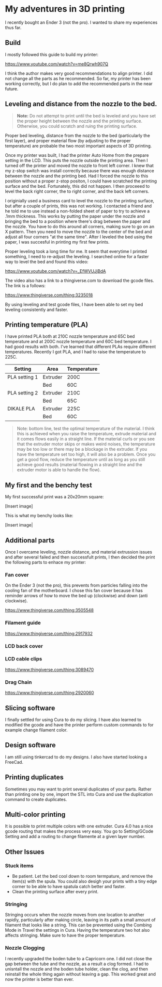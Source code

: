 # My adventures in 3D printing

I recently bought an Ender 3 (not the pro). I wanted to share my experiences thus far.

## Build

I mostly followed this guide to build my printer:

https://www.youtube.com/watch?v=me8Qrwh907Q

I think the author makes very good recommendations to align printer. I did not change all the parts as he recommended. So far, my printer has been working correctly, but I do plan to add the recommended parts in the near future.

## Leveling and distance from the nozzle to the bed.

> **Note:** Do not attempt to print until the bed is leveled and you have set the proper height between the nozzle and the printing surface. Otherwise, you could scratch and ruing the printing surface.

Proper bed leveling, distance from the nozzle to the bed (particularly the first layer), and proper material flow (by adjusting to the proper temperature) are probable the two most important aspects of 3D printing. 

Once my printer was built, I had the printer Auto Home from the prepare setting in the LCD. This puts the nozzle outside the printing area. Then I turned off the printer and moved the nozzle to front left corner. I knew that my z-stop switch was install correctly because there was enough distance between the nozzle and the printing bed. Had I forced the nozzle to this position without a proper z-stop positon, I could have scratched the printing surface and the bed. Fortunately, this did not happen. I then proceeed to level the back right corner, the to right corner, and the back left corners.

I originially used a business card to level the nozzle to the printing surface, but after a couple of prints, this was not working. I contacted a friend and he told me to use instead a non-folded sheet of paper to try to achieve a .1mm thickness. This works by putting the paper under the nozzle and bringing the bed to a position where there's drag between the paper and the nozzle. You have to do this around all corners, making sure to go on an X pattern. Then you need to move the nozzle to the center of the bed and adjust all four corners "at the same time". After I leveled the bed using the paper, I was succesful in printing my first few prints. 

Proper leveling took a long time for me. It seem that everytime I printed something, I need to re-adjust the leveling. I searched online for a faster way to level the bed and found this video:

https://www.youtube.com/watch?v=_EfWVUJjBdA

The video also has a link to a thingiverse.com to download the gcode files. The link is a follows:

https://www.thingiverse.com/thing:3235018

By using leveling and test gcode files, I have been able to set my bed leveling consistently and faster.

## Printing temperature (PLA)

I have printed PLA both at 210C nozzle temperature and 65C bed temperature and at 200C nozzle temperature and 60C bed temperature. I had good results with both. I've learned that different PLAs require different temperatures. Recently I got PLA, and I had to raise the temperature to 225C. 

| Setting | Area | Temperature |
| --- | --- | --- |
| PLA setting 1 | Extruder | 200C
|     | Bed | 60C
| PLA setting 2 | Extruder | 210C
|     | Bed | 65C
| DIKALE PLA | Extruder | 225C
|     | Bed | 60C



> Note: bottom line, test the optimal temperature of the material. I think this is achieved when you raise the temperature, extrude material and it comes flows easily in a straight line. If the material curls or you see that the extruder motor skips or makes weird noises, the temperature may be too low or there may be a blockage in the extruder. If you have the temperature set too high, it will also be a problem. Once you get a good flow, reduce the temperature until as long as you still achieve good results (material flowing in a straight line and the extruder motor is able to handle the flow).

## My first and the benchy test

My first successful print was a 20x20mm square:

[Insert image]

This is what my benchy looks like:

[Insert image|

## Additional parts

Once I overcame leveling, nozzle distance, and material extrussion issues and after several failed and then successfult prints, I then decided the print the following parts to enhace my printer:

### Fan cover

On the Ender 3 (not the pro), this prevents from particles falling into the cooling fan of the motherboard. I chose this fan cover because it has reminder arrows of how to move the bed up (clockwise) and down (anti clockwise).

https://www.thingiverse.com/thing:3505548

### Filament guide

https://www.thingiverse.com/thing:2917932

### LCD back cover


### LCD cable clips

https://www.thingiverse.com/thing:3089470

### Drag Chain

https://www.thingiverse.com/thing:2920060

## Slicing software

I finally settled for using Cura to do my slicing. I have also learned to modified the gcode and have the printer perform custom commands to for example change filament color.

## Design software

I am still using tinkercad to do my designs. I also have started looking a FreeCad.

## Printing duplicates

Sometimes you may want to print several duplicates of your parts. Rather than printing one by one, import the STL into Cura and use the duplication command to create duplicates.

## Multi-color printing

It is possible to print multiple colors with one extruder. Cura 4.0 has a nice gcode routing that makes the process very easy. You go to Setting/GCode Setting and add a routing to change filamente at a given layer number.

## Other Issues

### Stuck items

- Be patient. Let the bed cool down to room termpature, and remove the item(s) with the spula. You could also desigh your prints with a tiny edge corner to be able to have spatula catch better and faster.
- Clean the printing surface after every print.

### Stringing

Stringing occurs when the nozzle moves from one location to another rapidly, particularly after making circle, leaving in its path a small amount of filament that looks like a string. This can be prevented using the Combing Mode in Travel the settings in Cura. Having the temperature two hot also affects stringing. Make sure to have the proper temperature.

### Nozzle Clogging

I recently upgraded the boden tube to  a Capricorn one. I did not close the gap between the tube and the nozzle, as a result a clog formed. I had to unisntall the nozzle and the boden tube holder, clean the clog, and then reinstall the whole thing again without leaving a gap. This worked great and now the printer is better than ever.

